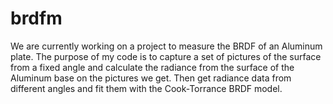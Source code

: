 # brdfm

We are currently working on a project to measure the BRDF of an Aluminum plate. The purpose of my code is to capture a set of pictures of the surface from a fixed angle and calculate the radiance from the surface of the Aluminum base on the pictures we get. Then get radiance data from different angles and fit them with the Cook-Torrance BRDF model. 
